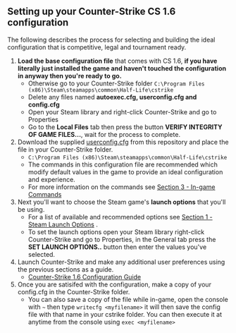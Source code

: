 ## Setting up your Counter-Strike CS 1.6 configuration
The following describes the process for selecting and building the ideal configuration that is competitive, legal and tournament ready.

1. **Load the base configuration file** that comes with CS 1.6, **if you have literally just installed the game and haven't touched the configuration in anyway then you're ready to go.**
   - Otherwise go to your Counter-Strike folder `C:\Program Files (x86)\Steam\steamapps\common\Half-Life\cstrike`
   - Delete any files named **autoexec.cfg, userconfig.cfg and config.cfg**
   - Open your Steam library and right-click Counter-Strike and go to Properties
   - Go to the **Local Files** tab then press the button **VERIFY INTEGRITY OF GAME FILES...**, wait for the process to complete.
2. Download the supplied [userconfig.cfg](userconfig.cfg) from this repository and place the file in your Counter-Strike folder.
   - `C:\Program Files (x86)\Steam\steamapps\common\Half-Life\cstrike`
   - The commands in this configuration file are recommended which modify default values in the game to provide an ideal configuration and experience.
   - For more information on the commands see [Section 3 - In-game Commands](GAMECOMMANDS.md)
3. Next you'll want to choose the Steam game's **launch options** that you'll be using.
   - For a list of available and recommended options see [Section 1 - Steam Launch Options](STEAMLAUNCH.md) .
   - To set the launch options open your Steam library right-click Counter-Strike and go to Properties, in the General tab press the **SET LAUNCH OPTIONS..** button then enter the values you've selected.
4. Launch Counter-Strike and make any additional user preferences using the previous sections as a guide.
   - [Counter-Strike 1.6 Configuration Guide](README.md)
5. Once you are satisifed with the configuration, make a copy of your config.cfg in the Counter-Strike folder.
   - You can also save a copy of the file while in-game, open the console  with `~` then type `writecfg <myfilename>` it will then save the config file with that name in your cstrike folder. You can then execute it at anytime from the console using `exec <myfilename>`

